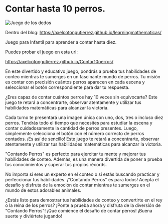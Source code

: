 # Contar hasta 10 perros.

![Juego de los dedos](https://axelcotongutierrez.github.io/learningmathematicas/assets/images//posts/Contar5/jcontar5de.jpg)

Dentro del blog: https://axelcotongutierrez.github.io/learningmathematicas/

Juego para Infantil para aprender a contar hasta diez.

Puedes probar el juego en esta url:

https://axelcotongutierrez.github.io/Contar10perros/

En este divertido y educativo juego, pondrás a prueba tus habilidades de conteo mientras te sumerges en un fascinante mundo de perros. Tu misión es contar con precisión cuántos perros aparecen en cada escena y seleccionar el botón correspondiente para dar tu respuesta.

¿Eres capaz de contar cuántos perros hay 10 veces sin equivocarte? Este juego te retará a concentrarte, observar atentamente y utilizar tus habilidades matemáticas para alcanzar la victoria.

Cada turno te presentará una imagen única con uno, dos, tres o incluso diez perros. Tendrás todo el tiempo que necesites para estudiar la escena y contar cuidadosamente la cantidad de perros presentes. Luego, simplemente selecciona el botón con el número correcto de perros contados. ¡Es así de sencillo! Este juego te retará a concentrarte, observar atentamente y utilizar tus habilidades matemáticas para alcanzar la victoria.

"Contando Perros" es perfecto para ejercitar tu mente y mejorar tus habilidades de conteo. Además, es una manera divertida de poner a prueba tus conocimientos y superar tus propios récords.

No importa si eres un experto en el conteo o si estás buscando practicar y perfeccionar tus habilidades. ¡"Contando Perros" es para todos! Acepta el desafío y disfruta de la emoción de contar mientras te sumerges en el mundo de estos adorables animales.

¿Estás listo para demostrar tus habilidades de conteo y convertirte en el rey o la reina de los perros? ¡Ponte a prueba ahora y disfruta de la diversión de "Contando Perros"! ¡Que comience el desafío de contar perros! ¡Buena suerte y diviértete jugando!